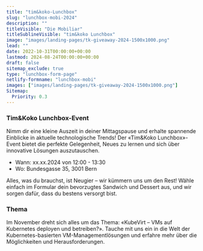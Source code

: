 ```yaml
---
title: "tim&koko-Lunchbox"
slug: "lunchbox-mobi-2024"
description: ""
titleVisible: "Die Mobiliar"
titleSublineVisible: "tim&koko Lunchbox"
image: "images/landing-pages/tk-giveaway-2024-1500x1000.png"
lead: ""
date: 2022-10-31T00:00:00+00:00
lastmod: 2024-08-24T00:00:00+00:00
draft: false
sitemap_exclude: true
type: "lunchbox-form-page"
netlify-formname: "lunchbox-mobi"
images: ["images/landing-pages/tk-giveaway-2024-1500x1000.png"]
Sitemap:
  Priority: 0.3
---
```


### Tim&Koko Lunchbox-Event

Nimm dir eine kleine Auszeit in deiner Mittagspause und erhalte spannende Einblicke in aktuelle technologische Trends! Der «Tim&Koko Lunchbox»-Event bietet die perfekte Gelegenheit, Neues zu lernen und sich über innovative Lösungen auszutauschen.

* Wann: xx.xx.2024 von 12:00 - 13:30
* Wo: Bundesgasse 35, 3001 Bern

Alles, was du brauchst, ist Neugier – wir kümmern uns um den Rest! Wähle einfach im Formular dein bevorzugtes Sandwich und Dessert aus, und wir sorgen dafür, dass du bestens versorgt bist.

### Thema

Im November dreht sich alles um das Thema: «KubeVirt – VMs auf Kubernetes deployen und betreiben?». Tauche mit uns ein in die Welt der Kubernetes-basierten VM-Managementlösungen und erfahre mehr über die Möglichkeiten und Herausforderungen.
